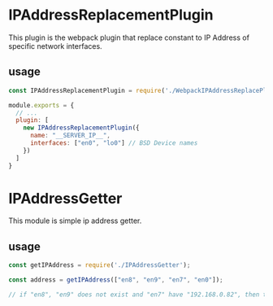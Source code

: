 # IPAddressReplacementPlugin

This plugin is the webpack plugin that replace constant to IP Address of specific network interfaces.

## usage

```javascript
const IPAddressReplacementPlugin = require('./WebpackIPAddressReplacePlugin');

module.exports = {
  // ...
  plugin: [
    new IPAddressReplacementPlugin({
      name: "__SERVER_IP__",
      interfaces: ["en0", "lo0"] // BSD Device names
    })
  ]
}
```

# IPAddressGetter
This module is simple ip address getter.

## usage
```javascript
const getIPAddress = require('./IPAddressGetter');

const address = getIPAddress(["en8", "en9", "en7", "en0"]);

// if "en8", "en9" does not exist and "en7" have "192.168.0.82", then this function return "192.168.0.82". 
```